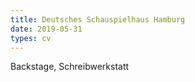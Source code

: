 ```yaml
---
title: Deutsches Schauspielhaus Hamburg
date: 2019-05-31
types: cv
---
```

<!--more-->
Backstage, Schreibwerkstatt
